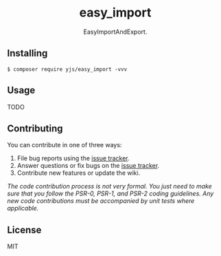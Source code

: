 <h1 align="center"> easy_import </h1>

<p align="center"> EasyImportAndExport.</p>


## Installing

```shell
$ composer require yjs/easy_import -vvv
```

## Usage

TODO

## Contributing

You can contribute in one of three ways:

1. File bug reports using the [issue tracker](https://github.com/yjs/easy_import/issues).
2. Answer questions or fix bugs on the [issue tracker](https://github.com/yjs/easy_import/issues).
3. Contribute new features or update the wiki.

_The code contribution process is not very formal. You just need to make sure that you follow the PSR-0, PSR-1, and PSR-2 coding guidelines. Any new code contributions must be accompanied by unit tests where applicable._

## License

MIT